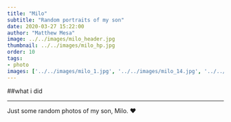 ```yaml
---
title: "Milo"
subtitle: "Random portraits of my son"
date: 2020-03-27 15:22:00
author: "Matthew Mesa"
image: ../../images/milo_header.jpg
thumbnail: ../../images/milo_hp.jpg
order: 10
tags:
- photo
images: ['../../images/milo_1.jpg', '../../images/milo_14.jpg', '../../images/milo_4.jpg', '../../images/milo_7.jpg', '../../images/milo_8.jpg', '../../images/milo_9.jpg', '../../images/milo_10.jpg', '../../images/milo_13.jpg']
---
```


##what i did

***

Just some random photos of my son, Milo. ❤️